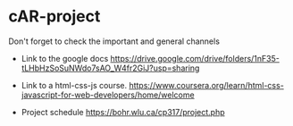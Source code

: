 # cAR-project

Don't forget to check the important and general channels


- Link to the google docs
https://drive.google.com/drive/folders/1nF35-tLHbHzSoSuNWdo7sAO_W4fr2GiJ?usp=sharing

- Link to a html-css-js course. 
https://www.coursera.org/learn/html-css-javascript-for-web-developers/home/welcome

- Project schedule
https://bohr.wlu.ca/cp317/project.php


